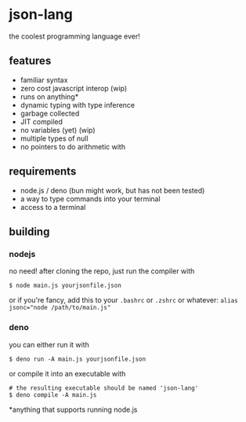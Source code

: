 # json-lang

the coolest programming language ever!

## features
- familiar syntax
- zero cost javascript interop (wip)
- runs on anything*
- dynamic typing with type inference
- garbage collected
- JIT compiled
- no variables (yet) (wip)
- multiple types of null
- no pointers to do arithmetic with

## requirements
- node.js / deno (bun might work, but has not been tested)
- a way to type commands into your terminal
- access to a terminal

## building

### nodejs
no need! after cloning the repo, just run the compiler with
```shell
$ node main.js yourjsonfile.json
```
or if you're fancy, add this to your `.bashrc` or `.zshrc` or whatever:
`alias jsonc="node /path/to/main.js"`

### deno
you can either run it with
```shell
$ deno run -A main.js yourjsonfile.json
```

or compile it into an executable with
```shell
# the resulting executable should be named 'json-lang'
$ deno compile -A main.js
```

*anything that supports running node.js
